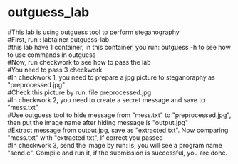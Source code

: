 # outguess_lab
#This lab is using outguess tool to perform steganography  
#First, run : labtainer outguess-lab  
#this lab have 1 container, in this container, you run: outguess -h to see how to use commands in outguess  
#Now, run checkwork to see how to pass the lab  
#You need to pass 3 checkwork  
#In checkwork 1, you need to prepare a jpg picture to steganoraphy as "preprocessed.jpg"  
#Check this picture by run: file preprocessed.jpg  
#In checkwork 2, you need to create a secret message and save to "mess.txt"  
#Use outguess tool to hide message from "mess.txt" to "preprocessed.jpg", then put the image name after hiding message is "output.jpg"   
#Extract message from output.jpg, save as "extracted.txt". Now comparing "mess.txt" with "extracted.txt", If correct you passed  
#In checkwork 3, send the image by run: ls, you will see a program name "send.c". Compile and run it, if the submission is successful, you are done.  
